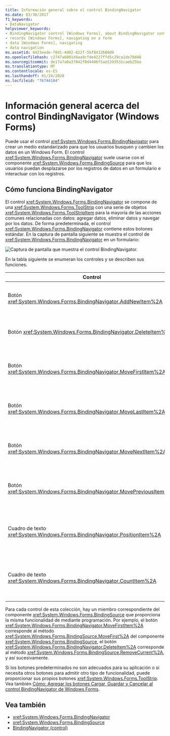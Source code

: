 ```yaml
---
title: Información general sobre el control BindingNavigator
ms.date: 03/30/2017
f1_keywords:
- DataNavigator
helpviewer_keywords:
- BindingNavigator control [Windows Forms], about BindingNavigator control
- records [Windows Forms], navigating on a form
- data [Windows Forms], navigating
- data navigation
ms.assetid: 4423eede-f8d1-4d02-822f-5bf8432680d0
ms.openlocfilehash: c2747a6801d4aa9cfde4227ffd5c29ca1de78d48
ms.sourcegitcommit: de17a7a0a37042f0d4406f5ae5393531caeb25ba
ms.translationtype: MT
ms.contentlocale: es-ES
ms.lasthandoff: 01/24/2020
ms.locfileid: "76744104"
---
```

# <a name="bindingnavigator-control-overview-windows-forms"></a>Información general acerca del control BindingNavigator (Windows Forms)
Puede usar el control <xref:System.Windows.Forms.BindingNavigator> para crear un medio estandarizado para que los usuarios busquen y cambien los datos en un Windows Form. El control <xref:System.Windows.Forms.BindingNavigator> suele usarse con el componente <xref:System.Windows.Forms.BindingSource> para que los usuarios puedan desplazarse por los registros de datos en un formulario e interactuar con los registros.  
  
## <a name="how-the-bindingnavigator-works"></a>Cómo funciona BindingNavigator  

 El control <xref:System.Windows.Forms.BindingNavigator> se compone de una <xref:System.Windows.Forms.ToolStrip> con una serie de objetos <xref:System.Windows.Forms.ToolStripItem> para la mayoría de las acciones comunes relacionadas con datos: agregar datos, eliminar datos y navegar por los datos. De forma predeterminada, el control <xref:System.Windows.Forms.BindingNavigator> contiene estos botones estándar. En la captura de pantalla siguiente se muestra el control de <xref:System.Windows.Forms.BindingNavigator> en un formulario:
  
 ![Captura de pantalla que muestra el control BindingNavigator.](./media/bindingnavigator-control-overview-windows-forms/bindingnavigator-control-form.gif)  
  
 En la tabla siguiente se enumeran los controles y se describen sus funciones.  
  
|Control|Función|  
|-------------|--------------|  
|Botón <xref:System.Windows.Forms.BindingNavigator.AddNewItem%2A>|Inserta una nueva fila en el origen de datos subyacente.|  
|Botón <xref:System.Windows.Forms.BindingNavigator.DeleteItem%2A>|Elimina la fila actual del origen de datos subyacente.|  
|Botón <xref:System.Windows.Forms.BindingNavigator.MoveFirstItem%2A>|Se desplaza al primer elemento del origen de datos subyacente.|  
|Botón <xref:System.Windows.Forms.BindingNavigator.MoveLastItem%2A>|Se desplaza al último elemento del origen de datos subyacente.|  
|Botón <xref:System.Windows.Forms.BindingNavigator.MoveNextItem%2A>|Se desplaza al siguiente elemento del origen de datos subyacente.|  
|Botón <xref:System.Windows.Forms.BindingNavigator.MovePreviousItem%2A>|Se desplaza al elemento anterior del origen de datos subyacente.|  
|Cuadro de texto <xref:System.Windows.Forms.BindingNavigator.PositionItem%2A>|Devuelve la posición actual dentro del origen de datos subyacente.|  
|Cuadro de texto <xref:System.Windows.Forms.BindingNavigator.CountItem%2A>|Devuelve el número total de elementos en el origen de datos subyacente.|  
  
 Para cada control de esta colección, hay un miembro correspondiente del componente <xref:System.Windows.Forms.BindingSource> que proporciona la misma funcionalidad de mediante programación. Por ejemplo, el botón <xref:System.Windows.Forms.BindingNavigator.MoveFirstItem%2A> corresponde al método <xref:System.Windows.Forms.BindingSource.MoveFirst%2A> del componente <xref:System.Windows.Forms.BindingSource>, el botón <xref:System.Windows.Forms.BindingNavigator.DeleteItem%2A> corresponde al método <xref:System.Windows.Forms.BindingSource.RemoveCurrent%2A>, y así sucesivamente.  
  
 Si los botones predeterminados no son adecuados para su aplicación o si necesita otros botones para admitir otro tipo de funcionalidad, puede proporcionar sus propios botones <xref:System.Windows.Forms.ToolStrip>. Vea también [Cómo: Agregar los botones Cargar, Guardar y Cancelar al control BindingNavigator de Windows Forms](load-save-and-cancel-bindingnavigator.md).  
  
## <a name="see-also"></a>Vea también

- <xref:System.Windows.Forms.BindingNavigator>
- <xref:System.Windows.Forms.BindingSource>
- [BindingNavigator (control)](bindingnavigator-control-windows-forms.md)
